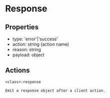# Response

## Properties

- type: 'error'|'success'
- action: string (action name)
- reason: string
- payload: object

## Actions

`<class>:response`

```
Emit a response object after a client action.
```
